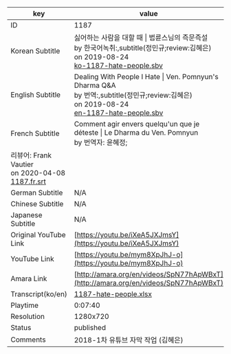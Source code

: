 |  key  |  value  |
|-------|---------|
| ID            | 1187 |
| Korean Subtitle | 싫어하는 사람을 대할 때 \| 법륜스님의 즉문즉설<br>by 한국어녹취:,subtitle(정민규;review:김혜은)<br>on 2019-08-24<br>[ko-1187-hate-people.sbv](https://github.com/jungtosociety/dharma-qna/raw/master/sub/1187/ko-1187-hate-people.sbv)<br>|
| English Subtitle | Dealing With People I Hate \| Ven. Pomnyun's Dharma Q&A<br>by 번역:,subtitle(정민규;review:김혜은)<br>on 2019-08-24<br>[en-1187-hate-people.sbv](https://github.com/jungtosociety/dharma-qna/raw/master/sub/1187/en-1187-hate-people.sbv)<br>|
| French Subtitle | Comment agir envers quelqu'un que je déteste \| Le Dharma du Ven. Pomnyun<br>by 번역자: 윤혜정;
리뷰어: Frank Vautier<br>on 2020-04-08<br>[1187.fr.srt](https://github.com/jungtosociety/dharma-qna/raw/master/sub/1187/1187.fr.srt)<br>|
| German Subtitle | N/A |
| Chinese Subtitle | N/A |
| Japanese Subtitle | N/A |
| Original YouTube Link  | [https://youtu.be/iXeA5JXJmsY](https://youtu.be/iXeA5JXJmsY) |
| YouTube Link  | [https://youtu.be/mym8XpJhJ-o](https://youtu.be/mym8XpJhJ-o) |
| Amara Link    | [http://amara.org/en/videos/SpN77hApWBxT](http://amara.org/en/videos/SpN77hApWBxT) |
| Transcript(ko/en) | [1187-hate-people.xlsx](https://github.com/jungtosociety/dharma-qna/raw/master/sub/1187/1187-hate-people.xlsx) |
| Playtime | 0:07:40 |
| Resolution | 1280x720|
| Status | published |
| Comments | 2018-1차 유튜브 자막 작업 (김혜은) |
